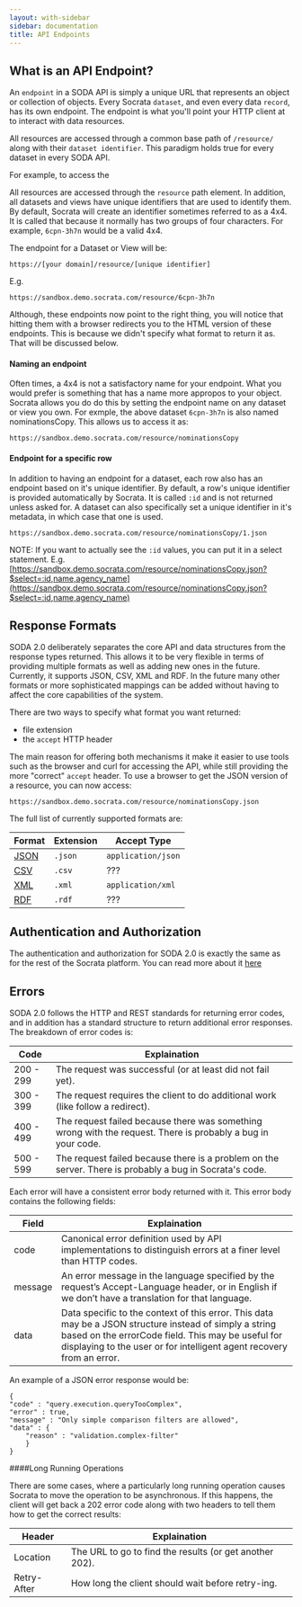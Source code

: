 ```yaml
---
layout: with-sidebar
sidebar: documentation
title: API Endpoints
---
```


## What is an API Endpoint?

An `endpoint` in a SODA API is simply a unique URL that represents an object or collection of objects. Every Socrata `dataset`, and even every data `record`, has its own endpoint. The endpoint is what you'll point your HTTP client at to interact with data resources.

All resources are accessed through a common base path of `/resource/` along with their `dataset identifier`. This paradigm holds true for every dataset in every SODA API. 

For example, to access the 

All resources are accessed through the `resource` path element. In addition, all datasets and views have unique identifiers
that are used to identify them. By default, Socrata will create an identifier sometimes referred to as a 4x4. It is called
that because it normally has two groups of four characters. For example,  `6cpn-3h7n` would be a valid 4x4.

The endpoint for a Dataset or View will be:

    https://[your domain]/resource/[unique identifier]

E.g.

    https://sandbox.demo.socrata.com/resource/6cpn-3h7n

Although, these endpoints now point to the right thing, you will notice that hitting them with a browser redirects you
to the HTML version of these endpoints. This is because we didn't specify what format to return it as. That will be
discussed below.

#### Naming an endpoint

Often times, a 4x4 is not a satisfactory name for your endpoint. What you would prefer is something that has a name
more appropos to your object. Socrata allows you do do this by setting the endpoint name on any dataset or view you own.
For exmple, the above dataset `6cpn-3h7n` is also named nominationsCopy. This allows us to access it as:

    https://sandbox.demo.socrata.com/resource/nominationsCopy

#### Endpoint for a specific row

In addition to having an endpoint for a dataset, each row also has an endpoint based on it's unique identifier. By default, a
row's unique identifier is provided automatically by Socrata. It is called `:id` and is not returned unless asked for. A dataset
can also specifically set a unique identifier in it's metadata, in which case that one is used.

    https://sandbox.demo.socrata.com/resource/nominationsCopy/1.json

NOTE:  If you want to actually see the `:id` values, you can put it in a select statement. E.g. [https://sandbox.demo.socrata.com/resource/nominationsCopy.json?$select=:id,name,agency_name](https://sandbox.demo.socrata.com/resource/nominationsCopy.json?$select=:id,name,agency_name)

## Response Formats

SODA 2.0 deliberately separates the core API and data structures from the response types returned. This allows it to be
very flexible in terms of providing multiple formats as well as adding new ones in the future. Currently, it supports
JSON, CSV, XML and RDF. In the future many other formats or more sophisticated mappings can be added without having to
affect the core capabilities of the system.

There are two ways to specify what format you want returned:
* file extension
* the `accept` HTTP header

The main reason for offering both mechanisms it make it easier to use tools such as the browser and curl for accessing the
API, while still providing the more "correct" `accept` header. To use a browser to get the JSON version of a resource, you
 can now access:

    https://sandbox.demo.socrata.com/resource/nominationsCopy.json

The full list of currently supported formats are:

|Format|Extension|Accept Type|
|---|---|---|
|[JSON](/docs/formats/json)|`.json`|`application/json`|
|[CSV](/docs/formats/csv)|`.csv`|???|
|[XML](/docs/formats/xml)|`.xml`|`application/xml`|
|[RDF](/docs/formats/rdf)|`.rdf`|???|

## Authentication and Authorization

The authentication and authorization for SODA 2.0 is exactly the same as for the rest of the Socrata platform. You can
 read more about it [here](/authentication)

## Errors

SODA 2.0 follows the HTTP and REST standards for returning error codes, and in addition has a standard structure to return
additional error responses. The breakdown of error codes is:

|Code|Explaination|
|---|---|
|200 - 299|The request was successful (or at least did not fail yet).|
|300 - 399|The request requires the client to do additional work (like follow a redirect).|
|400 - 499|The request failed because there was something wrong with the request. There is probably a bug in your code.|
|500 - 599|The request failed because there is a problem on the server. There is probably a bug in Socrata's code.|

Each error will have a consistent error body returned with it. This error body contains the following fields:

|Field|Explaination|
|---|---|
|code|Canonical error definition used by API implementations to distinguish errors at a finer level than HTTP codes.|
|message|An error message in the language specified by the request’s Accept-Language header, or in English if we don’t have a translation for that language.|
|data|Data specific to the context of this error. This data may be a JSON structure instead of simply a string based on the errorCode field. This may be useful for displaying to the user or for intelligent agent recovery from an error.|

An example of a JSON error response would be:

    {
    "code" : "query.execution.queryTooComplex",
    "error" : true,
    "message" : "Only simple comparison filters are allowed",
    "data" : {
        "reason" : "validation.complex-filter"
        }
    }

####Long Running Operations

There are some cases, where a particularly long running operation causes Socrata to move the operation to be asynchronous. If
 this happens, the client will get back a 202 error code along with two headers to tell them how to get the correct results:

|Header|Explaination|
|---|---|
|Location|The URL to go to find the results (or get another 202).|
|Retry-After|How long the client should wait before retry-ing.|

